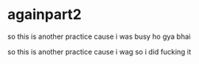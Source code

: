 # againpart2

so this is another practice cause i was busy 
ho gya bhai

so this is another practice cause i wag
so i did fucking it 

 